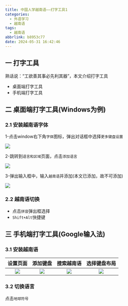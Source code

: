 ```yaml
---
title: 中国人学越南语——打字工具1
categories:
  - 外语学习
  - 越南语
tags:
  - 越南语
abbrlink: b8953c77
date: 2024-05-31 16:42:46
---
```

## 一  打字工具

熟话说：“工欲善其事必先利其器”，本文介绍打字工具

* 桌面端打字工具
* 手机端打字工具

<!--more-->

## 二 桌面端打字工具(Windows为例)

### 2.1 安装越南语字体

1-点击window右下角`字体`图标，弹出对话框中选择`更多键盘设置`

![][1]

2-跳转到`语言和区域`页面，点击`添加语言`

![][2]

3-弹出输入框中，输入`越南语`并添加(本文已添加，故不可添加)

![][3]

### 2.2 越南语切换

* 点击`拼音`弹出框选择
* `Shift+Alt`快捷键

## 三 手机端打字工具(Google输入法)

### 3.1 安装越南语

| 设置页面 | 添加键盘 | 搜索越南语 | 选择键盘布局 |
| :------: | :------: | :--------: | :----------: |
|  ![][5]  |  ![][6]  |   ![][7]   |    ![][8]    |

### 3.2 切换语言

点击`地球符号`



[1]:https://jsd.onmicrosoft.cn/gh/PGzxc/CDN/blog-lan-vietnam/vietname-win-desktop-show-1.png
[2]:https://jsd.onmicrosoft.cn/gh/PGzxc/CDN/blog-lan-vietnam/vietname-win-add-lan-btn-2.png
[3]:https://jsd.onmicrosoft.cn/gh/PGzxc/CDN/blog-lan-vietnam/vietname-win-add-lan-viet-3.png
[4]:https://jsd.onmicrosoft.cn/gh/PGzxc/CDN/blog-lan-vietnam/vietname-phone-lan-default-4.png
[5]:https://jsd.onmicrosoft.cn/gh/PGzxc/CDN/blog-lan-vietnam/vietname-phone-setting-5.png
[6]:https://jsd.onmicrosoft.cn/gh/PGzxc/CDN/blog-lan-vietnam/vietname-phone-add-lan-6.png
[7]:https://jsd.onmicrosoft.cn/gh/PGzxc/CDN/blog-lan-vietnam/vietname-phone-lan-search-7.png
[8]:https://jsd.onmicrosoft.cn/gh/PGzxc/CDN/blog-lan-vietnam/vietname-phone-keyboard-8.png
[9]:https://jsd.onmicrosoft.cn/gh/PGzxc/CDN/blog-lan-vietnam/vietname-phone-add-finish-9.png